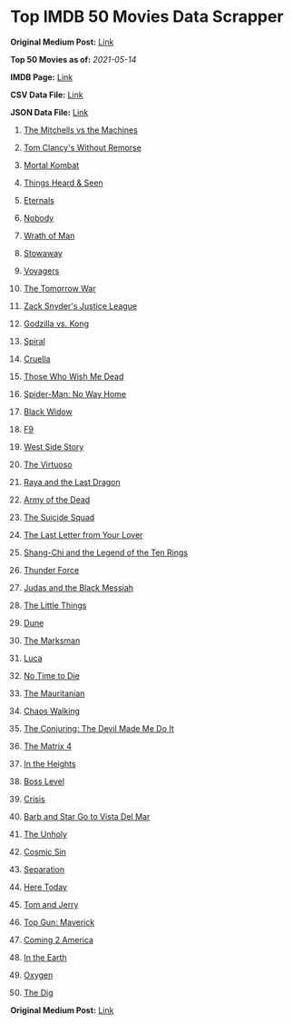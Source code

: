 # Top IMDB 50 Movies Data Scrapper

**Original Medium Post:** [Link](https://medium.com/@nishantsahoo/which-movie-should-i-watch-5c83a3c0f5b1) 

**Top 50 Movies as of:** _2021-05-14_

**IMDB Page:** [Link](http://www.imdb.com/search/title?release_date=2021,2021&title_type=feature)

**CSV Data File:** [Link](/Data/data.csv)

**JSON Data File:** [Link](/Data/data.json)

1. [The Mitchells vs the Machines](https://www.imdb.com/title/tt7979580/?ref_=adv_li_tt)

2. [Tom Clancy's Without Remorse](https://www.imdb.com/title/tt0499097/?ref_=adv_li_tt)

3. [Mortal Kombat](https://www.imdb.com/title/tt0293429/?ref_=adv_li_tt)

4. [Things Heard & Seen](https://www.imdb.com/title/tt10962368/?ref_=adv_li_tt)

5. [Eternals](https://www.imdb.com/title/tt9032400/?ref_=adv_li_tt)

6. [Nobody](https://www.imdb.com/title/tt7888964/?ref_=adv_li_tt)

7. [Wrath of Man](https://www.imdb.com/title/tt11083552/?ref_=adv_li_tt)

8. [Stowaway](https://www.imdb.com/title/tt9203694/?ref_=adv_li_tt)

9. [Voyagers](https://www.imdb.com/title/tt9664108/?ref_=adv_li_tt)

10. [The Tomorrow War](https://www.imdb.com/title/tt9777666/?ref_=adv_li_tt)

11. [Zack Snyder's Justice League](https://www.imdb.com/title/tt12361974/?ref_=adv_li_tt)

12. [Godzilla vs. Kong](https://www.imdb.com/title/tt5034838/?ref_=adv_li_tt)

13. [Spiral](https://www.imdb.com/title/tt10342730/?ref_=adv_li_tt)

14. [Cruella](https://www.imdb.com/title/tt3228774/?ref_=adv_li_tt)

15. [Those Who Wish Me Dead](https://www.imdb.com/title/tt3215824/?ref_=adv_li_tt)

16. [Spider-Man: No Way Home](https://www.imdb.com/title/tt10872600/?ref_=adv_li_tt)

17. [Black Widow](https://www.imdb.com/title/tt3480822/?ref_=adv_li_tt)

18. [F9](https://www.imdb.com/title/tt5433138/?ref_=adv_li_tt)

19. [West Side Story](https://www.imdb.com/title/tt3581652/?ref_=adv_li_tt)

20. [The Virtuoso](https://www.imdb.com/title/tt4136456/?ref_=adv_li_tt)

21. [Raya and the Last Dragon](https://www.imdb.com/title/tt5109280/?ref_=adv_li_tt)

22. [Army of the Dead](https://www.imdb.com/title/tt0993840/?ref_=adv_li_tt)

23. [The Suicide Squad](https://www.imdb.com/title/tt6334354/?ref_=adv_li_tt)

24. [The Last Letter from Your Lover](https://www.imdb.com/title/tt1893273/?ref_=adv_li_tt)

25. [Shang-Chi and the Legend of the Ten Rings](https://www.imdb.com/title/tt9376612/?ref_=adv_li_tt)

26. [Thunder Force](https://www.imdb.com/title/tt10121392/?ref_=adv_li_tt)

27. [Judas and the Black Messiah](https://www.imdb.com/title/tt9784798/?ref_=adv_li_tt)

28. [The Little Things](https://www.imdb.com/title/tt10016180/?ref_=adv_li_tt)

29. [Dune](https://www.imdb.com/title/tt1160419/?ref_=adv_li_tt)

30. [The Marksman](https://www.imdb.com/title/tt6902332/?ref_=adv_li_tt)

31. [Luca](https://www.imdb.com/title/tt12801262/?ref_=adv_li_tt)

32. [No Time to Die](https://www.imdb.com/title/tt2382320/?ref_=adv_li_tt)

33. [The Mauritanian](https://www.imdb.com/title/tt4761112/?ref_=adv_li_tt)

34. [Chaos Walking](https://www.imdb.com/title/tt2076822/?ref_=adv_li_tt)

35. [The Conjuring: The Devil Made Me Do It](https://www.imdb.com/title/tt7069210/?ref_=adv_li_tt)

36. [The Matrix 4](https://www.imdb.com/title/tt10838180/?ref_=adv_li_tt)

37. [In the Heights](https://www.imdb.com/title/tt1321510/?ref_=adv_li_tt)

38. [Boss Level](https://www.imdb.com/title/tt7638348/?ref_=adv_li_tt)

39. [Crisis](https://www.imdb.com/title/tt9731682/?ref_=adv_li_tt)

40. [Barb and Star Go to Vista Del Mar](https://www.imdb.com/title/tt3797512/?ref_=adv_li_tt)

41. [The Unholy](https://www.imdb.com/title/tt9419056/?ref_=adv_li_tt)

42. [Cosmic Sin](https://www.imdb.com/title/tt11762434/?ref_=adv_li_tt)

43. [Separation](https://www.imdb.com/title/tt9173154/?ref_=adv_li_tt)

44. [Here Today](https://www.imdb.com/title/tt10944596/?ref_=adv_li_tt)

45. [Tom and Jerry](https://www.imdb.com/title/tt1361336/?ref_=adv_li_tt)

46. [Top Gun: Maverick](https://www.imdb.com/title/tt1745960/?ref_=adv_li_tt)

47. [Coming 2 America](https://www.imdb.com/title/tt6802400/?ref_=adv_li_tt)

48. [In the Earth](https://www.imdb.com/title/tt13429362/?ref_=adv_li_tt)

49. [Oxygen](https://www.imdb.com/title/tt6341832/?ref_=adv_li_tt)

50. [The Dig](https://www.imdb.com/title/tt3661210/?ref_=adv_li_tt)

**Original Medium Post:** [Link](https://medium.com/@nishantsahoo/which-movie-should-i-watch-5c83a3c0f5b1) 
